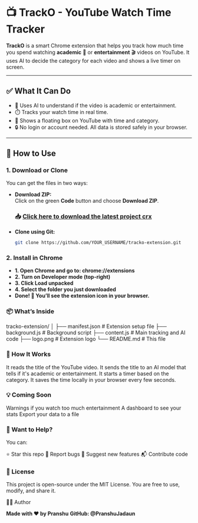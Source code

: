 # 📺 TrackO - YouTube Watch Time Tracker

**TrackO** is a smart Chrome extension that helps you track how much time you spend watching **academic** 📘 or **entertainment** 🎬 videos on YouTube. It uses AI to decide the category for each video and shows a live timer on screen.

---

## ✅ What It Can Do

- 🧠 Uses AI to understand if the video is academic or entertainment.
- ⏱️ Tracks your watch time in real time.
- 📌 Shows a floating box on YouTube with time and category.
- 🔒 No login or account needed. All data is stored safely in your browser.

---

## 🧰 How to Use

### 1. Download or Clone

You can get the files in two ways:

- **Download ZIP:**  
  Click on the green **Code** button and choose **Download ZIP**.
  ### 📥 [Click here to download the latest project crx](https://github.com/PranshuJadaun/tracKO/blob/main/Ready%20To%20Run/tracKO.zip)



- **Clone using Git:**  
  ```bash
  git clone https://github.com/YOUR_USERNAME/tracko-extension.git

### 2. Install in Chrome
- **1. Open Chrome and go to: chrome://extensions**
- **2. Turn on Developer mode (top-right)**
- **3. Click Load unpacked**
- **4. Select the folder you just downloaded**
- **Done! 🎉 You’ll see the extension icon in your browser.**

### 📦 What’s Inside

tracko-extension/
│
├── manifest.json     # Extension setup file
├── background.js     # Background script
├── content.js        # Main tracking and AI code
├── logo.png          # Extension logo
└── README.md         # This file

### 🚀 How It Works

It reads the title of the YouTube video.
It sends the title to an AI model that tells if it's academic or entertainment.
It starts a timer based on the category.
It saves the time locally in your browser every few seconds.

### 💡 Coming Soon

Warnings if you watch too much entertainment
A dashboard to see your stats
Export your data to a file

### 🙌 Want to Help?

You can:

⭐ Star this repo
🐛 Report bugs
🌟 Suggest new features
📬 Contribute code

### 📃 License

This project is open-source under the MIT License. You are free to use, modify, and share it.

👨‍💻 Author

**Made with ❤️ by Pranshu**
**GitHub: @PranshuJadaun**
